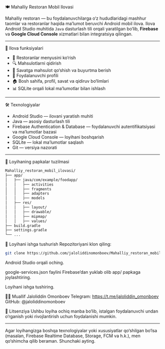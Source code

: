  🍽️ Mahalliy Restoran Mobil Ilovasi

Mahalliy restoran — bu foydalanuvchilarga o‘z hududlaridagi mashhur taomlar va restoranlar haqida ma’lumot beruvchi Android mobil ilova. Ilova Android Studio muhitida `Java` dasturlash tili orqali yaratilgan bo‘lib, **Firebase** va **Google Cloud Console** xizmatlari bilan integratsiya qilingan.

---

 📱 Ilova funksiyalari

- 🍔 Restoranlar menyusini ko‘rish
- 🔍 Mahsulotlarni qidirish
- 🛒 Savatga mahsulot qo‘shish va buyurtma berish
- 👤 Foydalanuvchi profili
- 🏠 Bosh sahifa, profil, savat va qidiruv bo‘limlari
- 📊 SQLite orqali lokal ma’lumotlar bilan ishlash

---

 🛠 Texnologiyalar

- Android Studio — ilovani yaratish muhiti
- Java — asosiy dasturlash tili
- Firebase Authentication & Database — foydalanuvchi autentifikatsiyasi va ma’lumotlar bazasi
- Google Cloud Console — loyihani boshqarish
- SQLite — lokal ma’lumotlar saqlash
- Git — versiya nazorati

---

 📁 Loyihaning papkalar tuzilmasi

```bash
Mahalliy_restoran_mobil_ilovasi/
├── app/
│   ├── java/com/example/foodapp/
│   │   ├── activities
│   │   ├── fragments
│   │   ├── adapters
│   │   ├── models
│   ├── res/
│   │   ├── layout/
│   │   ├── drawable/
│   │   ├── mipmap/
│   │   ├── values/
├── build.gradle
├── settings.gradle
└── ...
```

🚀 Loyihani ishga tushurish
Repozitoriyani klon qiling:
```bash
git clone https://github.com/jaloliddinomonboev/Mahalliy_restoran_mobil_ilovsi.git
```

Android Studio orqali oching.

google-services.json faylini Firebase’dan yuklab olib app/ papkaga joylashtiring.

Loyihani ishga tushiring.

👨‍💻 Muallif
Jaloliddin Omonboev
Telegram: https://t.me/jaloliddin_omonboev
GitHub: @jaloliddinomonboev

📝 Litsenziya
Ushbu loyiha ochiq manba bo‘lib, istalgan foydalanuvchi undan o‘rganish yoki rivojlantirish uchun foydalanishi mumkin.

---

Agar loyihangizga boshqa texnologiyalar yoki xususiyatlar qo‘shilgan bo‘lsa (masalan, Firebase Realtime Database, Storage, FCM va h.k.), men qo‘shimcha qilib beraman. Shunchaki ayting.







